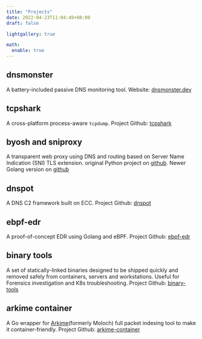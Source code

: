 ```yaml
---
title: "Projects"
date: 2022-04-23T11:04:49+08:00
draft: false

lightgallery: true

math:
  enable: true
---
```


## dnsmonster

A battery-included passive DNS monitoring tool. Website: [dnsmonster.dev](https://dnsmonster.dev)

## tcpshark

A cross-platform process-aware `tcpdump`. Project Github: [tcpshark](https://github.com/mosajjal/tcpshark)

## byosh and sniproxy

A transparent web proxy using DNS and routing based on Server Name Indication (SNI) TLS extension. original Python project on [github](https://github.com/mosajjal/byosh). Newer Golang version on [github](https://github.com/mosajjal/sniproxy)

## dnspot

A DNS C2 framework built on ECC. Project Github: [dnspot](https://github.com/mosajjal/dnspot)

## ebpf-edr

A proof-of-concept EDR using Golang and eBPF. Project Github: [ebpf-edr](https://github.com/bm9w/ebpf-edr)

## binary tools

A set of statically-linked binaries designed to be shipped quickly and removed safely from containers, servers and workstations. Useful for Forensics investigation and K8s troubleshooting. Project Github: [binary-tools](https://github.com/mosajjal/binary-tools)

## arkime container

A Go wrapper for [Arkime](https://arkime.com)(formerly Moloch) full packet indexing tool to make it container-friendly. Project Github: [arkime-container](https://github.com/mosajjal/arkime-container)